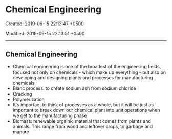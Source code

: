 # Chemical Engineering

Created: 2019-06-15 22:13:47 +0500

Modified: 2019-06-15 22:13:51 +0500

---

## Chemical Engineering

- Chemical engineering is one of the broadest of the engineering fields, focused not only on chemicals - which make up everything - but also on developing and designing plants and processes for manufacturing chemicals
- Blanc process: to create sodium ash from sodium chloride
- Cracking
- Polymerization
- It's important to think of processes as a whole, but it will be just as important to break down our chemical plant into unit operations when we get to the manufacturing phase
- Biomass: renewable orgainic material that comes from plants and animals. This range from wood and leftover crops, to garbage and manure
